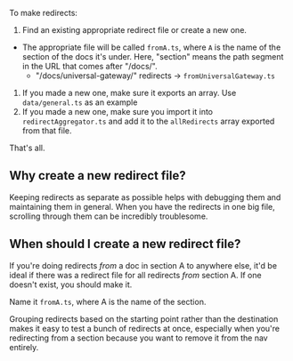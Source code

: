 To make redirects:

1. Find an existing appropriate redirect file or create a new one.
  - The appropriate file will be called `fromA.ts`, where `A` is the name of the section of the docs it's under. Here, "section" means the path segment in the URL that comes after "/docs/".
    - "/docs/universal-gateway/" redirects -> `fromUniversalGateway.ts`
1. If you made a new one, make sure it exports an array. Use `data/general.ts` as an example
1. If you made a new one, make sure you import it into `redirectAggregator.ts` and add it to the `allRedirects` array exported from that file.

That's all.

## Why create a new redirect file?

Keeping redirects as separate as possible helps with debugging them and maintaining them in general. When you have the redirects in one big file, scrolling through them can be incredibly troublesome.

## When should I create a new redirect file?

If you're doing redirects _from_ a doc in section A to anywhere else, it'd be ideal if there was a redirect file for all redirects _from_ section A. If one doesn't exist, you should make it.

Name it `fromA.ts`, where A is the name of the section.

Grouping redirects based on the starting point rather than the destination makes it easy to test a bunch of redirects at once, especially when you're redirecting from a section because you want to remove it from the nav entirely.

